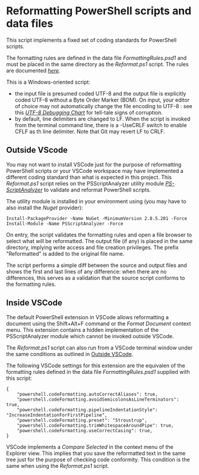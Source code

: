 # Reformatting PowerShell scripts and data files

This script implements a fixed set of coding standards for PowerShell scripts.

The formatting rules are defined in the data file *FormattingRules.psd1* and must be placed in the same directory as the *Reformat.ps1* script. The rules are documented *[here](https://github.com/PowerShell/PSScriptAnalyzer/tree/master/docs/Rules)*.

This is a Windows-oriented script:
- the input file is presumed coded UTF-8 and the output file is explicitly coded UTF-8 without a Byte Order Marker (BOM). On input, your editor of choice may not automatically change the file encoding to UTF-8 : see this *[UTF-8 Debugging Chart](https://www.i18nqa.com/debug/utf8-debug.html)* for tell-tale signs of corruption.
- by default, line delimiters are changed to LF. When the script is invoked from the terminal command line, there is a -UseCRLF switch to enable CFLF as th line delimiter. Note that Git may revert LF to CRLF.

## Outside VScode
You may not want to install VSCode just for the purpose of reformatting PowerShell scripts or your VSCode workspace may have implemented a different coding standard than what is expected in this project.
This *Reformat.ps1* script relies on the PSScriptAnalyzer utility module *[PS-ScriptAnalyzer](https://learn.microsoft.com/en-us/powershell/utility-modules/psscriptanalyzer/overview?view=ps-modules)* to validate and reformat PowerShell scripts.

The utility module is installed in your environment using (you may have to also install the *Nuget* provider):
```
Install-PackageProvider -Name NuGet -MinimumVersion 2.8.5.201 -Force
Install-Module -Name PSScriptAnalyzer -Force
```
On entry, the script validates the formatting rules and open a file browser to select what will be reformatted. The output file (if any) is placed in the same directory, implying write access and file creation privileges. The prefix "Reformatted" is added to the original file name.

The script performs a simple diff between the source and output files and shows the first and last lines of any difference: when there are no differences, this serves as a validation that the source script conforms to the formatting rules.

## Inside VSCode


The default PowerShell extension in VSCode allows reformatting a document using the Shift+Alt+F command or the *Format Document* context menu. This extension contains a hidden implementation of the PSScriptAnalyzer module which cannot be invoked outside VSCode.

The *Reformat.ps1* script can also run from a VSCode terminal window under the same conditions as outlined in [Outside VSCode](#outside-vscode).

The following VSCode settings for this extension are the equivalen of the formatting rules defined in the data file *FormattingRules.psd1* supplied with this script:

```
{
    "powershell.codeFormatting.autoCorrectAliases": true,
    "powershell.codeFormatting.avoidSemicolonsAsLineTerminators": true,
    "powershell.codeFormatting.pipelineIndentationStyle": "IncreaseIndentationForFirstPipeline",
    "powershell.codeFormatting.preset": "Stroustrup",
    "powershell.codeFormatting.trimWhitespaceAroundPipe": true,
    "powershell.codeFormatting.useCorrectCasing": true,
}
```
VSCode implements a *Compare Selected* in the context menu of the Explorer view. This implies that you save the reformatted text in the same tree just for the purpose of checking code conformity. This condition is the same when using the *Reformat.ps1* script.

